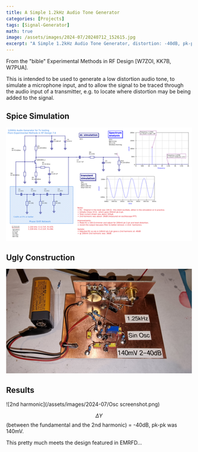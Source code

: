```yaml
---
title: A Simple 1.2kHz Audio Tone Generator
categories: [Projects]
tags: [Signal-Generator]
math: true
image: /assets/images/2024-07/20240712_152615.jpg
excerpt: "A Simple 1.2kHz Audio Tone Generator, distortion: -40dB, pk-pk: 140mV, with spice modelling and ugly construction."
---
```


From the "bible" Experimental Methods in RF Design [W7ZOI, KK7B, W7PUA].

This is intended to be used to generate a low distortion audio tone, to simulate a microphone input,
and to allow the signal to be traced through the audio input of a transmitter, e.g. to locate where
distortion may be being added to the signal.

## Spice Simulation

![spice simulation](/assets/images/2024-07/D20240710_1_2KHz_Sin_Osc_spice.png)

## Ugly Construction

![ugly build](/assets/images/2024-07/20240712_152615.jpg)

## Results

![2nd harmonic](/assets/images/2024-07/Osc screenshot.png)

$$\Delta{}Y$$ (between the fundamental and the 2nd harmonic) = -40dB, pk-pk was 140mV.

This pretty much meets the design featured in EMRFD...
